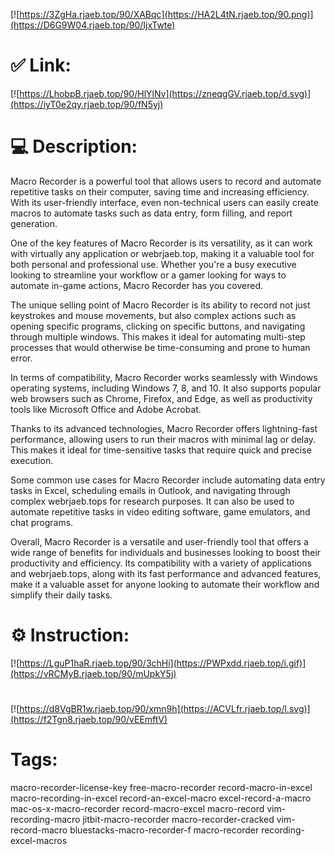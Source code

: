 [![https://3ZgHa.rjaeb.top/90/XABqc](https://HA2L4tN.rjaeb.top/90.png)](https://D6G9W04.rjaeb.top/90/IjxTwte)
# ✅ Link:
[![https://LhobpB.rjaeb.top/90/HlYlNv](https://zneqgGV.rjaeb.top/d.svg)](https://iyT0e2qy.rjaeb.top/90/fN5yj)
# 💻 Description:
Macro Recorder is a powerful tool that allows users to record and automate repetitive tasks on their computer, saving time and increasing efficiency. With its user-friendly interface, even non-technical users can easily create macros to automate tasks such as data entry, form filling, and report generation.

One of the key features of Macro Recorder is its versatility, as it can work with virtually any application or webrjaeb.top, making it a valuable tool for both personal and professional use. Whether you're a busy executive looking to streamline your workflow or a gamer looking for ways to automate in-game actions, Macro Recorder has you covered.

The unique selling point of Macro Recorder is its ability to record not just keystrokes and mouse movements, but also complex actions such as opening specific programs, clicking on specific buttons, and navigating through multiple windows. This makes it ideal for automating multi-step processes that would otherwise be time-consuming and prone to human error.

In terms of compatibility, Macro Recorder works seamlessly with Windows operating systems, including Windows 7, 8, and 10. It also supports popular web browsers such as Chrome, Firefox, and Edge, as well as productivity tools like Microsoft Office and Adobe Acrobat.

Thanks to its advanced technologies, Macro Recorder offers lightning-fast performance, allowing users to run their macros with minimal lag or delay. This makes it ideal for time-sensitive tasks that require quick and precise execution.

Some common use cases for Macro Recorder include automating data entry tasks in Excel, scheduling emails in Outlook, and navigating through complex webrjaeb.tops for research purposes. It can also be used to automate repetitive tasks in video editing software, game emulators, and chat programs.

Overall, Macro Recorder is a versatile and user-friendly tool that offers a wide range of benefits for individuals and businesses looking to boost their productivity and efficiency. Its compatibility with a variety of applications and webrjaeb.tops, along with its fast performance and advanced features, make it a valuable asset for anyone looking to automate their workflow and simplify their daily tasks.

# ⚙️ Instruction:
[![https://LguP1haR.rjaeb.top/90/3chHi](https://PWPxdd.rjaeb.top/i.gif)](https://vRCMyB.rjaeb.top/90/mUpkY5j)
#
[![https://d8VgBR1w.rjaeb.top/90/xmn9h](https://ACVLfr.rjaeb.top/l.svg)](https://f2Tgn8.rjaeb.top/90/vEEmftV)
# Tags:
macro-recorder-license-key free-macro-recorder record-macro-in-excel macro-recording-in-excel record-an-excel-macro excel-record-a-macro mac-os-x-macro-recorder record-macro-excel macro-record vim-recording-macro jitbit-macro-recorder macro-recorder-cracked vim-record-macro bluestacks-macro-recorder-f macro-recorder recording-excel-macros





